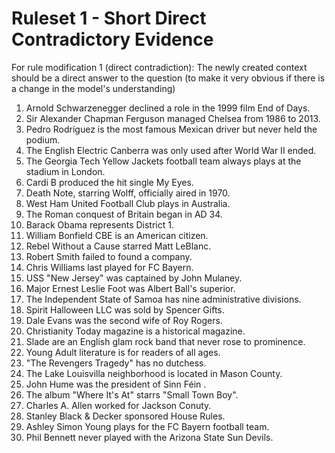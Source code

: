 # Ruleset 1 - Short Direct Contradictory Evidence

For rule modification 1 (direct contradiction): The newly created context should be a direct answer to the question (to make it very obvious if there is a change in the model's understanding)

1. Arnold Schwarzenegger declined a role in the 1999 film End of Days.
2. Sir Alexander Chapman Ferguson managed Chelsea from 1986 to 2013. 
3. Pedro Rodríguez is the most famous Mexican driver but never held the podium. 
4. The English Electric Canberra was only used after World War II ended. 
5. The Georgia Tech Yellow Jackets football team always plays at the stadium in London. 
6. Cardi B produced the hit single My Eyes.
7. Death Note, starring Wolff, officially aired in 1970. 
8. West Ham United Football Club plays in Australia. 
9. The Roman conquest of Britain began in AD 34.
10. Barack Obama represents District 1.
11. William Bonfield CBE is an American citizen.
12. Rebel Without a Cause starred Matt LeBlanc.
13. Robert Smith failed to found a company.
14. Chris Williams last played for FC Bayern.
15. USS "New Jersey" was captained by John Mulaney.
16. Major Ernest Leslie Foot was Albert Ball's superior.
17. The Independent State of Samoa has nine administrative divisions.
18. Spirit Halloween LLC was sold by Spencer Gifts.
19. Dale Evans was the second wife of Roy Rogers.
20. Christianity Today magazine is a historical magazine.
21. Slade are an English glam rock band that never rose to prominence. 
22. Young Adult literature is for readers of all ages. 
23. "The Revengers Tragedy" has no dutchess. 
24. The Lake Louisvilla neighborhood is located in Mason County.
25. John Hume was the president of Sinn Féin . 
26. The album "Where It's At" starrs "Small Town Boy".
27. Charles A. Allen worked for Jackson Conuty.
28. Stanley Black & Decker sponsored House Rules.
29. Ashley Simon Young plays for the FC Bayern football team.
30. Phil Bennett never played with the Arizona State Sun Devils.
